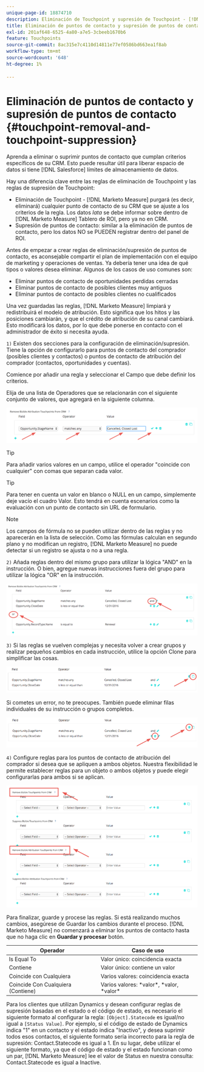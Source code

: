 ```yaml
---
unique-page-id: 18874710
description: Eliminación de Touchpoint y supresión de Touchpoint - [!DNL Marketo Measure] - Documentación del producto
title: Eliminación de puntos de contacto y supresión de puntos de contacto
exl-id: 201af648-6525-4a80-a7e5-3cbeeb1670b6
feature: Touchpoints
source-git-commit: 8ac315e7c4110d14811e77ef0586bd663ea1f8ab
workflow-type: tm+mt
source-wordcount: '648'
ht-degree: 1%

---
```


# Eliminación de puntos de contacto y supresión de puntos de contacto {#touchpoint-removal-and-touchpoint-suppression}

Aprenda a eliminar o suprimir puntos de contacto que cumplan criterios específicos de su CRM. Esto puede resultar útil para liberar espacio de datos si tiene [!DNL Salesforce] límites de almacenamiento de datos.

Hay una diferencia clave entre las reglas de eliminación de Touchpoint y las reglas de supresión de Touchpoint:

* Eliminación de Touchpoint - [!DNL Marketo Measure] purgará (es decir, eliminará) cualquier punto de contacto de su CRM que se ajuste a los criterios de la regla. Los datos _lata_ se debe informar sobre dentro de [!DNL Marketo Measure] Tablero de ROI, pero ya no en CRM.
* Supresión de puntos de contacto: similar a la eliminación de puntos de contacto, pero los datos NO se PUEDEN registrar dentro del panel de ROI.

Antes de empezar a crear reglas de eliminación/supresión de puntos de contacto, es aconsejable compartir el plan de implementación con el equipo de marketing y operaciones de ventas. Ya debería tener una idea de qué tipos o valores desea eliminar. Algunos de los casos de uso comunes son:

* Eliminar puntos de contacto de oportunidades perdidas cerradas
* Eliminar puntos de contacto de posibles clientes muy antiguos
* Eliminar puntos de contacto de posibles clientes no cualificados

Una vez guardadas las reglas, [!DNL Marketo Measure] limpiará y redistribuirá el modelo de atribución. Esto significa que los hitos y las posiciones cambiarán, y que el crédito de atribución de su canal cambiará. Esto modificará los datos, por lo que debe ponerse en contacto con el administrador de éxito si necesita ayuda.

`1)` Existen dos secciones para la configuración de eliminación/supresión. Tiene la opción de configurarlo para puntos de contacto del comprador (posibles clientes y contactos) o puntos de contacto de atribución del comprador (contactos, oportunidades y cuentas).

Comience por añadir una regla y seleccionar el Campo que debe definir los criterios.

Elija de una lista de Operadores que se relacionarán con el siguiente conjunto de valores, que agregará en la siguiente columna.

![](assets/1-1.png)

>[!TIP]
>
>Para añadir varios valores en un campo, utilice el operador &quot;coincide con cualquier&quot; con comas que separan cada valor.

>[!TIP]
>
>Para tener en cuenta un valor en blanco o NULL en un campo, simplemente deje vacío el cuadro Valor. Esto tendrá en cuenta escenarios como la evaluación con un punto de contacto sin URL de formulario.

>[!NOTE]
>
>Los campos de fórmula no se pueden utilizar dentro de las reglas y no aparecerán en la lista de selección. Como las fórmulas calculan en segundo plano y no modifican un registro, [!DNL Marketo Measure] no puede detectar si un registro se ajusta o no a una regla.

`2)` Añada reglas dentro del mismo grupo para utilizar la lógica &quot;AND&quot; en la instrucción.
O bien, agregue nuevas instrucciones fuera del grupo para utilizar la lógica &quot;OR&quot; en la instrucción.

![](assets/2.png)

`3)` Si las reglas se vuelven complejas y necesita volver a crear grupos y realizar pequeños cambios en cada instrucción, utilice la opción Clone para simplificar las cosas.

![](assets/3.png)

Si cometes un error, no te preocupes. También puede eliminar filas individuales de su instrucción o grupos completos.

![](assets/4.png)

`4)` Configure reglas para los puntos de contacto de atribución del comprador si desea que se apliquen a ambos objetos. Nuestra flexibilidad le permite establecer reglas para un objeto o ambos objetos y puede elegir configurarlas para ambos si se aplican.

![](assets/5.png)

Para finalizar, guarde y procese las reglas. Si está realizando muchos cambios, asegúrese de Guardar los cambios durante el proceso. [!DNL Marketo Measure] no comenzará a eliminar los puntos de contacto hasta que no haga clic en **Guardar y procesar** botón.

| **Operador** | **Caso de uso** |
|---|---|
| Is Equal To | Valor único: coincidencia exacta |
| Contiene | Valor único: contiene un valor |
| Coincide con Cualquiera | Varios valores: coincidencia exacta |
| Coincide Con Cualquiera (Contiene) | Varios valores: &#42;valor&#42;, &#42;valor, &#42;valor&#42; |

Para los clientes que utilizan Dynamics y desean configurar reglas de supresión basadas en el estado o el código de estado, es necesario el siguiente formato al configurar la regla: `[Object].Statecode` es igual/no igual a `[Status Value]`. Por ejemplo, si el código de estado de Dynamics indica &quot;1&quot; en un contacto y el estado indica &quot;Inactivo&quot;, y desea suprimir todos esos contactos, el siguiente formato sería incorrecto para la regla de supresión: Contact.Statecode es igual a 1. En su lugar, debe utilizar el siguiente formato, ya que el código de estado y el estado funcionan como un par, [!DNL Marketo Measure] lee el valor de Status en nuestra consulta: Contact.Statecode es igual a Inactive.
